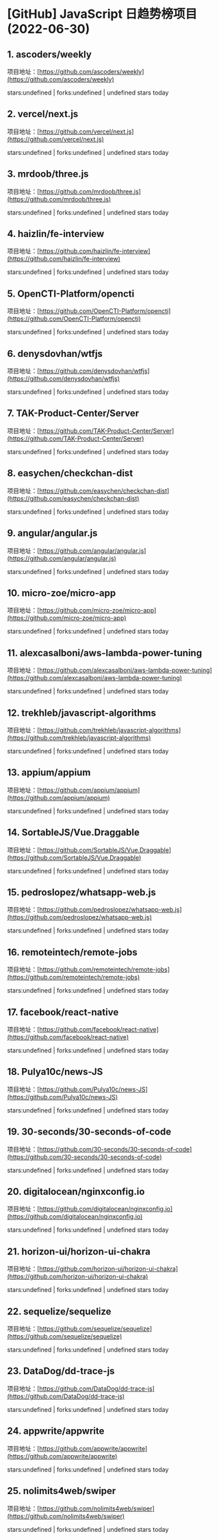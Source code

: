 # [GitHub] JavaScript 日趋势榜项目(2022-06-30)

## 1. ascoders/weekly 

项目地址：[https://github.com/ascoders/weekly](https://github.com/ascoders/weekly)

stars:undefined | forks:undefined | undefined stars today 



## 2. vercel/next.js 

项目地址：[https://github.com/vercel/next.js](https://github.com/vercel/next.js)

stars:undefined | forks:undefined | undefined stars today 



## 3. mrdoob/three.js 

项目地址：[https://github.com/mrdoob/three.js](https://github.com/mrdoob/three.js)

stars:undefined | forks:undefined | undefined stars today 



## 4. haizlin/fe-interview 

项目地址：[https://github.com/haizlin/fe-interview](https://github.com/haizlin/fe-interview)

stars:undefined | forks:undefined | undefined stars today 



## 5. OpenCTI-Platform/opencti 

项目地址：[https://github.com/OpenCTI-Platform/opencti](https://github.com/OpenCTI-Platform/opencti)

stars:undefined | forks:undefined | undefined stars today 



## 6. denysdovhan/wtfjs 

项目地址：[https://github.com/denysdovhan/wtfjs](https://github.com/denysdovhan/wtfjs)

stars:undefined | forks:undefined | undefined stars today 



## 7. TAK-Product-Center/Server 

项目地址：[https://github.com/TAK-Product-Center/Server](https://github.com/TAK-Product-Center/Server)

stars:undefined | forks:undefined | undefined stars today 



## 8. easychen/checkchan-dist 

项目地址：[https://github.com/easychen/checkchan-dist](https://github.com/easychen/checkchan-dist)

stars:undefined | forks:undefined | undefined stars today 



## 9. angular/angular.js 

项目地址：[https://github.com/angular/angular.js](https://github.com/angular/angular.js)

stars:undefined | forks:undefined | undefined stars today 



## 10. micro-zoe/micro-app 

项目地址：[https://github.com/micro-zoe/micro-app](https://github.com/micro-zoe/micro-app)

stars:undefined | forks:undefined | undefined stars today 



## 11. alexcasalboni/aws-lambda-power-tuning 

项目地址：[https://github.com/alexcasalboni/aws-lambda-power-tuning](https://github.com/alexcasalboni/aws-lambda-power-tuning)

stars:undefined | forks:undefined | undefined stars today 



## 12. trekhleb/javascript-algorithms 

项目地址：[https://github.com/trekhleb/javascript-algorithms](https://github.com/trekhleb/javascript-algorithms)

stars:undefined | forks:undefined | undefined stars today 



## 13. appium/appium 

项目地址：[https://github.com/appium/appium](https://github.com/appium/appium)

stars:undefined | forks:undefined | undefined stars today 



## 14. SortableJS/Vue.Draggable 

项目地址：[https://github.com/SortableJS/Vue.Draggable](https://github.com/SortableJS/Vue.Draggable)

stars:undefined | forks:undefined | undefined stars today 



## 15. pedroslopez/whatsapp-web.js 

项目地址：[https://github.com/pedroslopez/whatsapp-web.js](https://github.com/pedroslopez/whatsapp-web.js)

stars:undefined | forks:undefined | undefined stars today 



## 16. remoteintech/remote-jobs 

项目地址：[https://github.com/remoteintech/remote-jobs](https://github.com/remoteintech/remote-jobs)

stars:undefined | forks:undefined | undefined stars today 



## 17. facebook/react-native 

项目地址：[https://github.com/facebook/react-native](https://github.com/facebook/react-native)

stars:undefined | forks:undefined | undefined stars today 



## 18. Pulya10c/news-JS 

项目地址：[https://github.com/Pulya10c/news-JS](https://github.com/Pulya10c/news-JS)

stars:undefined | forks:undefined | undefined stars today 



## 19. 30-seconds/30-seconds-of-code 

项目地址：[https://github.com/30-seconds/30-seconds-of-code](https://github.com/30-seconds/30-seconds-of-code)

stars:undefined | forks:undefined | undefined stars today 



## 20. digitalocean/nginxconfig.io 

项目地址：[https://github.com/digitalocean/nginxconfig.io](https://github.com/digitalocean/nginxconfig.io)

stars:undefined | forks:undefined | undefined stars today 



## 21. horizon-ui/horizon-ui-chakra 

项目地址：[https://github.com/horizon-ui/horizon-ui-chakra](https://github.com/horizon-ui/horizon-ui-chakra)

stars:undefined | forks:undefined | undefined stars today 



## 22. sequelize/sequelize 

项目地址：[https://github.com/sequelize/sequelize](https://github.com/sequelize/sequelize)

stars:undefined | forks:undefined | undefined stars today 



## 23. DataDog/dd-trace-js 

项目地址：[https://github.com/DataDog/dd-trace-js](https://github.com/DataDog/dd-trace-js)

stars:undefined | forks:undefined | undefined stars today 



## 24. appwrite/appwrite 

项目地址：[https://github.com/appwrite/appwrite](https://github.com/appwrite/appwrite)

stars:undefined | forks:undefined | undefined stars today 



## 25. nolimits4web/swiper 

项目地址：[https://github.com/nolimits4web/swiper](https://github.com/nolimits4web/swiper)

stars:undefined | forks:undefined | undefined stars today 



